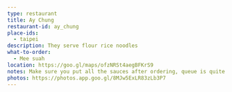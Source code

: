 ```yaml
---
type: restaurant
title: Ay Chung
restaurant-id: ay_chung
place-ids:
  - taipei
description: They serve flour rice noodles
what-to-order:
  - Mee suah
location: https://goo.gl/maps/ofzNRSt4aegBFKrS9
notes: Make sure you put all the sauces after ordering, queue is quite long but it moves very quickly
photos: https://photos.app.goo.gl/8MJw5ExLR83zLb3P7
---
```

